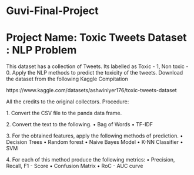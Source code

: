 # Guvi-Final-Project
<h1>Project Name: Toxic Tweets Dataset : NLP Problem</h1>
<p>This dataset has a collection of Tweets. Its labelled as Toxic - 1, Non toxic - 0. Apply the NLP methods to predict the toxicity of the tweets. Download the dataset from the following Kaggle Compitation</p> https://www.kaggle.com/datasets/ashwiniyer176/toxic-tweets-dataset

<p> All the credits to the original collectors.
Procedure:</p>
<p>1. Convert the CSV file to the panda data frame.</p>
<p>2. Convert the text to the following.
• Bag of Words
• TF-IDF</p>
<p>3. For the obtained features, apply the following methods of prediction.
• Decision Trees
• Random forest
• Naive Bayes Model
• K-NN Classifier
• SVM</p>
<p>4. For each of this method produce the following metrics:
• Precision, Recall, F1 - Score
• Confusion Matrix
• RoC - AUC curve</p>
